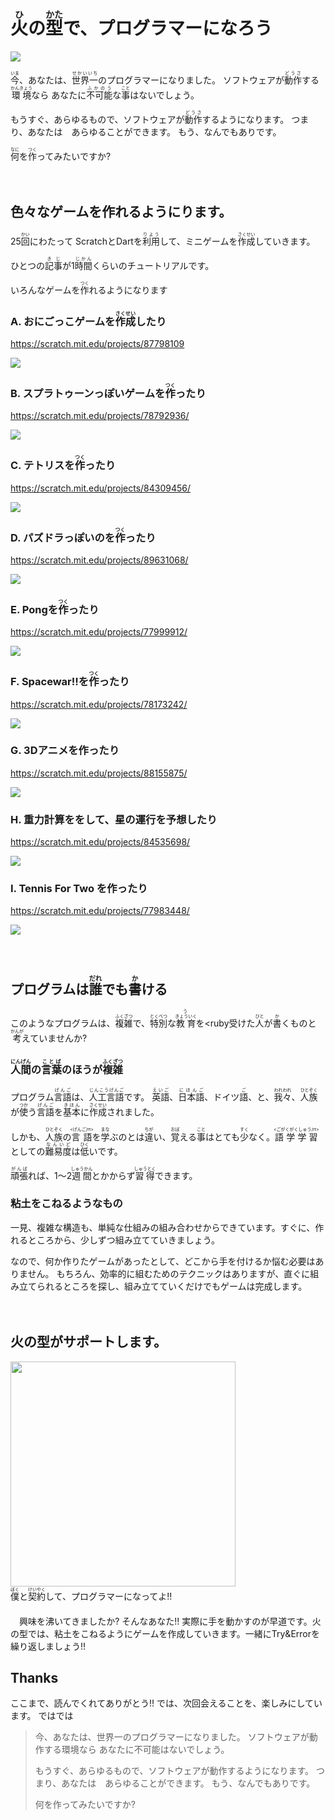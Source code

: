 
# <ruby>火<rt>ひ</rt></ruby>の<ruby>型<rt>かた</rt></ruby>で、プログラマーになろう</ruby>

<img src="magic.png">
<br>

<ruby>今<rt>いま</rt></ruby>、あなたは、<ruby>世界一<rt>せかいいち</rt>のプログラマーになりました。
ソフトウェアが<ruby>動作<rt>どうさ</rt></ruby>する<ruby>環境<rt>かんきょう</rt></ruby>なら
あなたに<ruby>不可能<rt>ふかのう</rt></ruby>な<ruby>事<rt>こと</rt></ruby>はないでしょう。

もうすぐ、あらゆるもので、ソフトウェアが<ruby>動作<rt>どうさ</rt></ruby>するようになります。
つまり、あなたは　あらゆることができます。
もう、なんでもありです。

<ruby>何<rt>なに</rt></ruby>を<ruby>作<rt>つく</rt></ruby>ってみたいですか?




　
## 色々なゲームを作れるようにります。

  25<ruby>回<rt>かい</rt></ruby>にわたって
  ScratchとDartを<ruby>利用<rt>りよう<rt></ruby>して、ミニゲームを<ruby>作成<rt>さくせい</rt></ruby>していきます。

  ひとつの<ruby>記事<rt>きじ</rt></ruby>が1<ruby>時間<rt>じかん</rt></ruby>くらいのチュートリアルです。

  いろんなゲームを<ruby>作<rt>つく</rt></ruby>れるようになります

### A. おにごっこゲームを<ruby>作成<rt>さくせい<rt></ruby>したり
https://scratch.mit.edu/projects/87798109

![](oni.png)

### B. スプラトゥーンっぽいゲームを<ruby>作<rt>つく</rt></ruby>ったり

https://scratch.mit.edu/projects/78792936/

![](inkrunner.png)

### C. テトリスを<ruby>作<rt>つく</rt></ruby>ったり
https://scratch.mit.edu/projects/84309456/

![](tetris.png)

### D. パズドラっぽいのを<ruby>作<rt>つく</rt></ruby>ったり

https://scratch.mit.edu/projects/89631068/

![](pazdor.png)


### E. Pongを<ruby>作<rt>つく</rt></ruby>ったり

https://scratch.mit.edu/projects/77999912/

![](pong.png)

### F. Spacewar!!を<ruby>作<rt>つく</rt></ruby>ったり

https://scratch.mit.edu/projects/78173242/

![](spacewar.png)

### G. 3Dアニメを作ったり

https://scratch.mit.edu/projects/88155875/

![](3danime.png)

### H. 重力計算ををして、星の運行を予想したり

https://scratch.mit.edu/projects/84535698/

![](gravity.png)

### I. Tennis For Two を作ったり

https://scratch.mit.edu/projects/77983448/

![](tennis_for_two.png)




　
　
　　
　　


## プログラムは<ruby>誰<rt>だれ</rt></ruby>でも<ruby>書<rt>か</rt></ruby>ける

このようなプログラムは、<ruby>複雑<rt>ふくざつ</rt><ruby>で、<ruby>特別<rt>とくべつ</rt></ruby>な<ruby>教育<rt>きょういく</rt></ruby>を<ruby受<rt>う</rt></ruby>けた<ruby>人<rt>ひと</rt></ruby>が<ruby>書<rt>か</rt></ruby>くものと<ruby>考<rt>かんが</rt></ruby>えていませんか?

### <ruby>人間<rt>にんげん</rt></ruby>の<ruby>言葉<rt>ことば</rt></ruby>のほうが<ruby>複雑<rt>ふくざつ</rt></ruby>

プログラム<ruby>言語<rt>げんご</rt></ruby>は、<ruby>人工言語<rt>じんこうげんご</rt></ruby>です。
<ruby>英語<rt>えいご</rt></ruby>、<ruby>日本語<rt>にほんご</rt></ruby>、ドイツ<ruby>語<rt>ご</rt></ruby>、と、<ruby>我々<rt>われわれ</rt></ruby>、<ruby>人族<rt>ひとぞく</rt></ruby>が<ruby>使<rt>つか</rt></ruby>う<ruby>言語<rt>げんご</rt></ruby>を<ruby>基本<rt>きほん</rt></ruby>に<ruby>作成<rt>さくせい</rt></ruby>されました。

しかも、<ruby>人族<rt>ひとぞく</rt></ruby>の<ruby>言語<rt><げんご/rt></ruby>を<ruby>学<rt>まな</rt></ruby>ぶのとは<ruby>違<rt>ちが</rt></ruby>い、<ruby>覚<rt>おぼ</rt></ruby>える<ruby>事<rt>こと</rt></ruby>はとても<ruby>少<rt>すく</rt></ruby>なく。
<ruby>語学学習<rt><ごがくがくしゅう/rt></ruby>としての<ruby>難易度<rt>なんいど</rt></ruby>は<ruby>低<rt>ひく</rt></ruby>いです。

<ruby>頑張<rt>がんば</rt></ruby>れば、1～2<ruby>週間<rt>しゅうかん</rt></ruby>とかからず<ruby>習得<rt>しゅうとく</rt></ruby>できます。


### 粘土をこねるようなもの

一見、複雑な構造も、単純な仕組みの組み合わせからできています。すぐに、作れるところから、少しずつ組み立てていきましょう。

なので、何か作りたゲームがあったとして、どこから手を付けるか悩む必要はありません。
もちろん、効率的に組むためのテクニックはありますが、直ぐに組み立てられるところを探し、組み立てていくだけでもゲームは完成します。


　
## 火の型がサポートします。
<img width="360" src="ab001.png">

<div>
<ruby>僕<rt>ぼく</rt></ruby>と<ruby>契約<rt>けいやく</rt></ruby>して、プログラマーになってよ!!
</div>
　<br>
　興味を沸いてきましたか? そんなあなた!! 実際に手を動かすのが早道です。火の型では、粘土をこねるようにゲームを作成していきます。一緒にTry&Errorを繰り返しましょう!!


## Thanks

ここまで、読んでくれてありがとう!!
では、次回会えることを、楽しみにしています。
ではでは


> 今、あなたは、世界一のプログラマーになりました。
> ソフトウェアが動作する環境なら
> あなたに不可能はないでしょう。
>
> もうすぐ、あらゆるもので、ソフトウェアが動作するようになります。
> つまり、あなたは　あらゆることができます。
> もう、なんでもありです。
>
> 何を作ってみたいですか?
>
